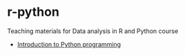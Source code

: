 # r-python
Teaching materials for Data analysis in R and Python course

* [Introduction to Python programming](http://nbviewer.jupyter.org/github/ondrolexa/r-python/blob/master/lecture-01.ipynb)

  ​